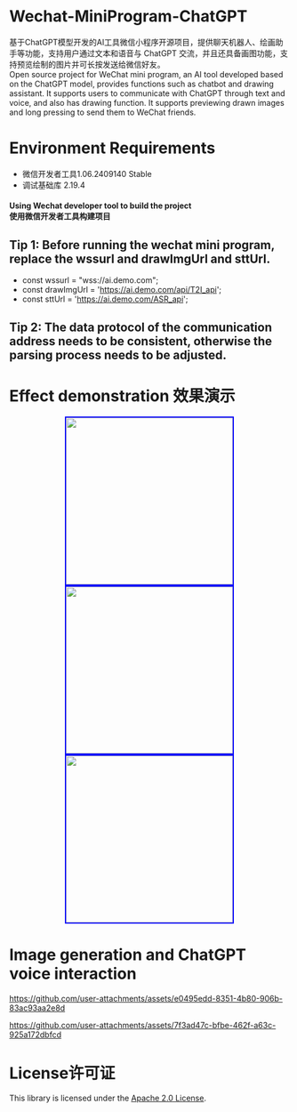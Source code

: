 # Wechat-MiniProgram-ChatGPT
基于ChatGPT模型开发的AI工具微信小程序开源项目，提供聊天机器人、绘画助手等功能，支持用户通过文本和语音与 ChatGPT 交流，并且还具备画图功能，支持预览绘制的图片并可长按发送给微信好友。
<br>Open source project for WeChat mini program, an AI tool developed based on the ChatGPT model, provides functions such as chatbot and drawing assistant. It supports users to communicate with ChatGPT through text and voice, and also has drawing function. It supports previewing drawn images and long pressing to send them to WeChat friends.

# Environment Requirements

* 微信开发者工具1.06.2409140 Stable
* 调试基础库 2.19.4
  
#### Using Wechat developer tool to build the project <br>使用微信开发者工具构建项目
## Tip 1: Before running the wechat mini program, replace the wssurl and drawImgUrl and sttUrl.
* const wssurl = "wss://ai.demo.com";
* const drawImgUrl = 'https://ai.demo.com/api/T2I_api';
* const sttUrl = 'https://ai.demo.com/ASR_api';

## Tip 2: The data protocol of the communication address needs to be consistent, otherwise the parsing process needs to be adjusted.

# Effect demonstration 效果演示
<p align="center">
  <img src="https://github.com/user-attachments/assets/23dcbc46-392f-439a-ad66-99d866344952" width="300" style="border: 2px solid blue;" />
  <img src="https://github.com/user-attachments/assets/33e3a5c6-342d-40a7-a110-1d9fa43fc130" width="300" style="border: 2px solid blue;" />
  <img src="https://github.com/user-attachments/assets/3bdcf3ea-3f78-4331-b581-5e4c2ab4f072" width="300" style="border: 2px solid blue;" />
  
</p>


# Image generation and ChatGPT voice interaction
https://github.com/user-attachments/assets/e0495edd-8351-4b80-906b-83ac93aa2e8d

https://github.com/user-attachments/assets/7f3ad47c-bfbe-462f-a63c-925a172dbfcd



# License许可证
This library is licensed under the [Apache 2.0 License](https://github.com/Json031/Wechat-MiniProgram-ChatGPT/blob/main/LICENSE).

